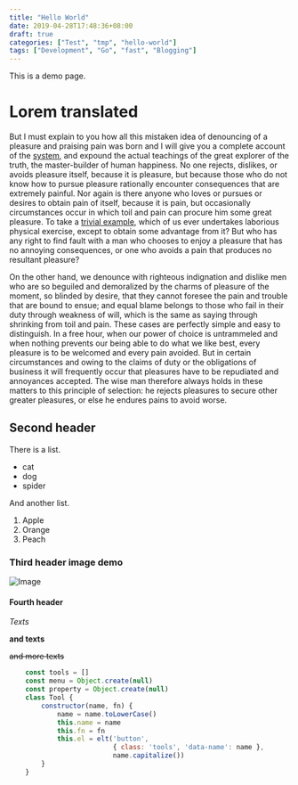 ```yaml
---
title: "Hello World"
date: 2019-04-28T17:48:36+08:00
draft: true
categories: ["Test", "tmp", "hello-world"]
tags: ["Development", "Go", "fast", "Blogging"]
---
```


This is a demo page.

# Lorem translated

But I must explain to you how all this mistaken idea of denouncing of a pleasure and praising pain was born and I will give you a complete account of the [system](https://ziox.xyz), and expound the actual teachings of the great explorer of the truth, the master-builder of human happiness. No one rejects, dislikes, or avoids pleasure itself, because it is pleasure, but because those who do not know how to pursue pleasure rationally encounter consequences that are extremely painful. Nor again is there anyone who loves or pursues or desires to obtain pain of itself, because it is pain, but occasionally circumstances occur in which toil and pain can procure him some great pleasure. To take a [trivial example](https://ziox.xyz), which of us ever undertakes laborious physical exercise, except to obtain some advantage from it? But who has any right to find fault with a man who chooses to enjoy a pleasure that has no annoying consequences, or one who avoids a pain that produces no resultant pleasure?

On the other hand, we denounce with righteous indignation and dislike men who are so beguiled and demoralized by the charms of pleasure of the moment, so blinded by desire, that they cannot foresee the pain and trouble that are bound to ensue; and equal blame belongs to those who fail in their duty through weakness of will, which is the same as saying through shrinking from toil and pain. These cases are perfectly simple and easy to distinguish. In a free hour, when our power of choice is untrammeled and when nothing prevents our being able to do what we like best, every pleasure is to be welcomed and every pain avoided. But in certain circumstances and owing to the claims of duty or the obligations of business it will frequently occur that pleasures have to be repudiated and annoyances accepted. The wise man therefore always holds in these matters to this principle of selection: he rejects pleasures to secure other greater pleasures, or else he endures pains to avoid worse.

## Second header

There is a list.

- cat
- dog
- spider

And another list.

1. Apple
2. Orange
3. Peach

### Third header image demo

![Image](https://raw.githubusercontent.com/sfengyuan/edidor/master/images/screenshot.png)

#### Fourth header

*Texts*

**and texts**

~~and more texts~~

```javascript
    const tools = []
    const menu = Object.create(null)
    const property = Object.create(null)
    class Tool {
        constructor(name, fn) {
            name = name.toLowerCase()
            this.name = name
            this.fn = fn
            this.el = elt('button',
                          { class: 'tools', 'data-name': name },
                          name.capitalize())
        }
    }
```
